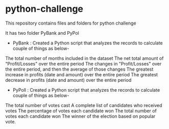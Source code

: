 # python-challenge

This repository contains files and folders for python challenge

It has two folder PyBank and PyPol

* PyBank : Created a Python script that analyzes the records to calculate couple of things as below-

 The total number of months included in the dataset
 The net total amount of "Profit/Losses" over the entire period
 The changes in "Profit/Losses" over the entire period, and then the average of those changes
 The greatest increase in profits (date and amount) over the entire period
 The greatest decrease in profits (date and amount) over the entire period


* PyPoll : Created a Python script that analyzes the records to calculate couple of things as below-

The total number of votes cast
A complete list of candidates who received votes
The percentage of votes each candidate won
The total number of votes each candidate won
The winner of the election based on popular vote.
